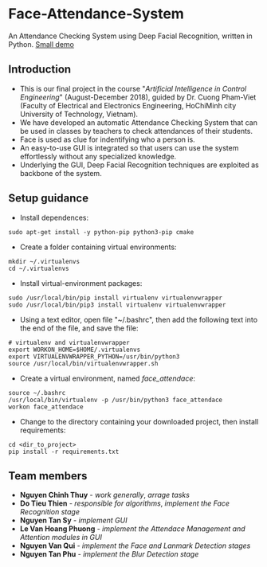 # Face-Attendance-System
An Attendance Checking System using Deep Facial Recognition, written in Python.
[Small demo](https://www.youtube.com/watch?v=XzDDHDtsNwk)


## Introduction
* This is our final project in the course "*Artificial Intelligence in Control Engineering*" (August-December 2018), guided by Dr. Cuong Pham-Viet (Faculty of Electrical and Electronics Engineering, HoChiMinh city University of Technology, Vietnam).
* We have developed an automatic Attendance Checking System that can be used in classes by teachers to check attendances of their students.
* Face is used as clue for indentifying who a person is.
* An easy-to-use GUI is integrated so that users can use the system effortlessly without any specialized knowledge.
* Underlying the GUI, Deep Facial Recognition techniques are exploited as backbone of the system.


## Setup guidance
* Install dependences:
```
sudo apt-get install -y python-pip python3-pip cmake
```
* Create a folder containing virtual environments:
```
mkdir ~/.virtualenvs
cd ~/.virtualenvs
```
* Install virtual-environment packages:
```
sudo /usr/local/bin/pip install virtualenv virtualenvwrapper
sudo /usr/local/bin/pip3 install virtualenv virtualenvwrapper
```
* Using a text editor, open file "~/.bashrc", then add the following text into the end of the file, and save the file:
```
# virtualenv and virtualenvwrapper
export WORKON_HOME=$HOME/.virtualenvs
export VIRTUALENVWRAPPER_PYTHON=/usr/bin/python3
source /usr/local/bin/virtualenvwrapper.sh
```
* Create a virtual environment, named *face_attendace*:
```
source ~/.bashrc
/usr/local/bin/virtualenv -p /usr/bin/python3 face_attendace
workon face_attendace
```
* Change to the directory containing your downloaded project, then install requirements:
```
cd <dir_to_project>
pip install -r requirements.txt
```


## Team members

* **Nguyen Chinh Thuy** - *work generally*, *arrage tasks*
* **Do Tieu Thien** - *responsible for algorithms*, *implement the Face Recognition stage*
* **Nguyen Tan Sy** - *implement GUI*
* **Le Van Hoang Phuong** - *implement the Attendace Management and Attention modules in GUI*
* **Nguyen Van Qui** - *implement the Face and Lanmark Detection stages*
* **Nguyen Tan Phu** - *implement the Blur Detection stage*
